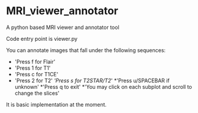 # MRI_viewer_annotator
A python based MRI viewer and annotator tool

Code entry point is viewer.py

You can annotate images that fall under the following sequences:

* 'Press f for Flair'
* 'Press 1 for T1' 
* 'Press c for T1CE' 
* 'Press 2 for T2' 
*'Press s for T2STAR/T2*' 
*'Press u/SPACEBAR if unknown' 
*'Press q to exit' 
*'You may click on each subplot and scroll to change the slices' 

It is basic implementation at the moment.
